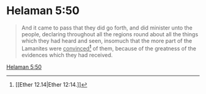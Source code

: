 # Helaman 5:50

> And it came to pass that they did go forth, and did minister unto the people, declaring throughout all the regions round about all the things which they had heard and seen, insomuch that the more part of the Lamanites were <u>convinced</u>[^a] of them, because of the greatness of the evidences which they had received.

[Helaman 5:50](https://www.churchofjesuschrist.org/study/scriptures/bofm/hel/5?lang=eng&id=p50#p50)


[^a]: [[Ether 12.14|Ether 12:14.]]
